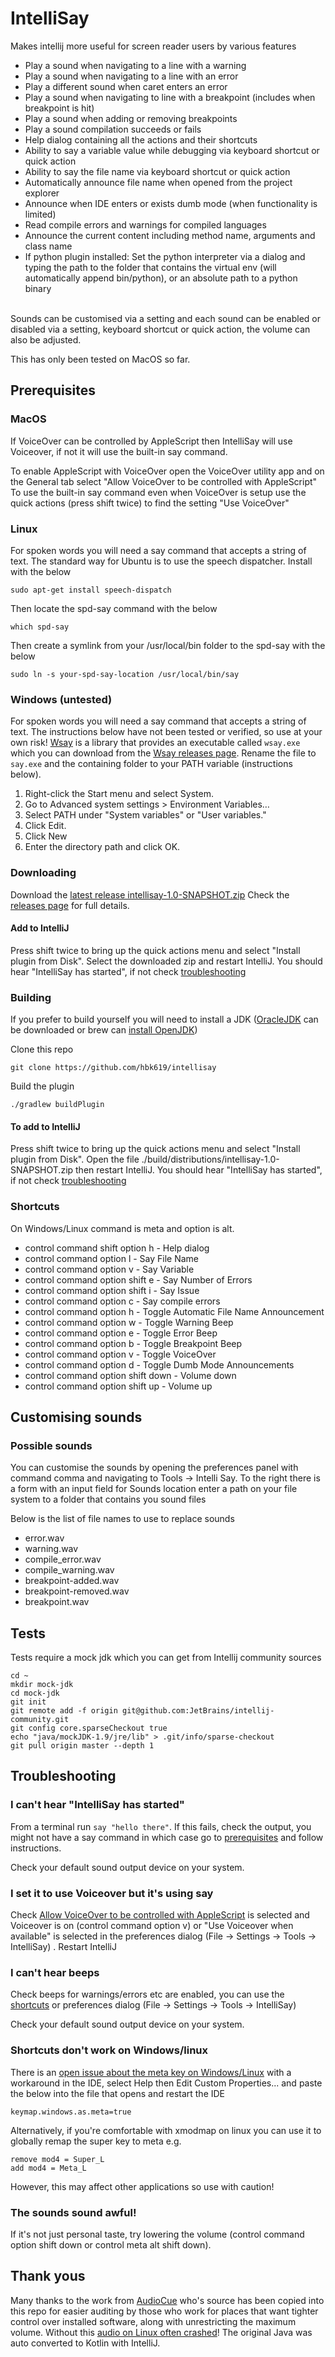 # IntelliSay

Makes intellij more useful for screen reader users by various features
<ul>
<li>Play a sound when navigating to a line with a warning</li>
<li>Play a sound when navigating to a line with an error</li>
<li>Play a different sound when caret enters an error</li>
<li>Play a sound when navigating to line with a breakpoint (includes when breakpoint is hit)</li>
<li>Play a sound when adding or removing breakpoints</li>
<li>Play a sound compilation succeeds or fails</li>
<li>Help dialog containing all the actions and their shortcuts</li>
<li>Ability to say a variable value while debugging via keyboard shortcut or quick action</li>
<li>Ability to say the file name via keyboard shortcut or quick action</li>
<li>Automatically announce file name when opened from the project explorer</li>
<li>Announce when IDE enters or exists dumb mode (when functionality is limited)</li>
<li>Read compile errors and warnings for compiled languages</li>
<li>Announce the current content including method name, arguments and class name</li>
<li>If python plugin installed: Set the python interpreter via a dialog and typing the path to the folder that contains the virtual env (will automatically append bin/python), or an absolute path to a python binary</li>
</ul>
<br/>
Sounds can be customised via a setting and each sound can be enabled or disabled via a setting, keyboard shortcut or quick action,
the volume can also be adjusted.

This has only been tested on MacOS so far.

## Prerequisites

### MacOS

If VoiceOver can be controlled by AppleScript then IntelliSay will use Voiceover, if not it will use the built-in say command.

To enable AppleScript with VoiceOver open the VoiceOver utility app and on the General tab select "Allow VoiceOver to be controlled with AppleScript"
To use the built-in say command even when VoiceOver is setup use the quick actions (press shift twice) to find the setting "Use VoiceOver" 

### Linux

For spoken words you will need a say command that accepts a string of text.
The standard way for Ubuntu is to use the speech dispatcher.
Install with the below

```commandline
sudo apt-get install speech-dispatch
```

Then locate the spd-say command with the below

```commandline
which spd-say
```

Then create a symlink from your /usr/local/bin folder to the spd-say with the below

```commandline
sudo ln -s your-spd-say-location /usr/local/bin/say
```

### Windows (untested)

For spoken words you will need a say command that accepts a string of text.
The instructions below have not been tested or verified, so use at your own risk!
[Wsay](https://github.com/p-groarke/wsay) is a library that provides an executable called `wsay.exe` which
you can download from the [Wsay releases page](https://github.com/p-groarke/wsay/releases).
Rename the file to `say.exe` and the containing folder to your PATH variable (instructions below).

1. Right-click the Start menu and select System.
2. Go to Advanced system settings > Environment Variables…
3. Select PATH under "System variables" or "User variables."
4. Click Edit.
5. Click New
6. Enter the directory path and click OK.

### Downloading
Download the [latest release intellisay-1.0-SNAPSHOT.zip](https://github.com/hbk619/intellisay/releases/download/v1.0-SNAPSHOT/intellisay-1.0-SNAPSHOT.zip)
Check the [releases page](https://github.com/hbk619/intellisay/releases/) for full details.

#### Add to IntelliJ

Press shift twice to bring up the quick actions menu and select "Install plugin from Disk".
Select the downloaded zip and restart IntelliJ. You should hear "IntelliSay has started",
if not check [troubleshooting](#troubleshooting)

### Building
If you prefer to build yourself you will need to install a JDK ([OracleJDK](https://www.oracle.com/java/technologies/downloads/#jdk21-mac) can be downloaded or
brew can [install OpenJDK](https://stackoverflow.com/a/65601197))

Clone this repo

`
git clone https://github.com/hbk619/intellisay
`

Build the plugin

`
./gradlew buildPlugin
`

#### To add to IntelliJ
Press shift twice to bring up the quick actions menu and select "Install plugin from Disk".
Open the file ./build/distributions/intellisay-1.0-SNAPSHOT.zip then restart IntelliJ. You should hear "IntelliSay has started",
if not check [troubleshooting](#troubleshooting)

### Shortcuts

On Windows/Linux command is meta and option is alt.

- control command shift option h - Help dialog
- control command option l - Say File Name
- control command option v - Say Variable
- control command option shift e - Say Number of Errors
- control command option shift i - Say Issue
- control command option c - Say compile errors
- control command option h - Toggle Automatic File Name Announcement
- control command option w - Toggle Warning Beep
- control command option e - Toggle Error Beep
- control command option b - Toggle Breakpoint Beep
- control command option v - Toggle VoiceOver
- control command option d - Toggle Dumb Mode Announcements
- control command option shift down - Volume down
- control command option shift up - Volume up

## Customising sounds

### Possible sounds
You can customise the sounds by opening the preferences panel with command comma and navigating to 
Tools -> Intelli Say. To the right there is a form with an input field for Sounds location
enter a path on your file system to a folder that contains you sound files

Below is the list of file names to use to replace sounds

- error.wav
- warning.wav
- compile_error.wav
- compile_warning.wav
- breakpoint-added.wav
- breakpoint-removed.wav
- breakpoint.wav

## Tests

Tests require a mock jdk which you can get from Intellij community sources

```commandline
cd ~
mkdir mock-jdk
cd mock-jdk
git init
git remote add -f origin git@github.com:JetBrains/intellij-community.git
git config core.sparseCheckout true
echo "java/mockJDK-1.9/jre/lib" > .git/info/sparse-checkout
git pull origin master --depth 1
```

## Troubleshooting
### I can't hear "IntelliSay has started"
From a terminal run `say "hello there"`. If this fails, check the output, you might not have a say command in which
case go to [prerequisites](#prerequisites) and follow instructions.

Check your default sound output device on your system.

### I set it to use Voiceover but it's using say
Check [Allow VoiceOver to be controlled with AppleScript](#macos) is selected and Voiceover is on (control command option v)
or "Use Voiceover when available" is selected in the preferences dialog (File -> Settings -> Tools -> IntelliSay) .
Restart IntelliJ

### I can't hear beeps
Check beeps for warnings/errors etc are enabled, you can use the [shortcuts](#shortcuts) or preferences dialog
(File -> Settings -> Tools -> IntelliSay)

Check your default sound output device on your system.

### Shortcuts don't work on Windows/linux

There is an [open issue about the meta key on Windows/Linux](https://youtrack.jetbrains.com/issue/IJPL-61243/Unable-to-use-Windows-as-a-modifier-key-in-keymap)
with a workaround in the IDE, select Help then Edit Custom Properties... and paste the below into the file that opens and restart the IDE

`keymap.windows.as.meta=true`

Alternatively, if you're comfortable with xmodmap on linux you can use it to globally remap the super key to meta e.g.

```
remove mod4 = Super_L
add mod4 = Meta_L
```

However, this may affect other applications so use with caution!

### The sounds sound awful!
If it's not just personal taste, try lowering the volume (control command option shift down or control meta alt shift down).

## Thank yous
Many thanks to the work from [AudioCue](https://github.com/philfrei/AudioCue-maven/tree/main) who's source
has been copied into this repo for easier auditing by those who work for places that want tighter control
over installed software, along with unrestricting the maximum volume. Without this [audio on Linux often crashed](https://github.com/hbk619/intellisay/issues/1)!
The original Java was auto converted to Kotlin with IntelliJ.